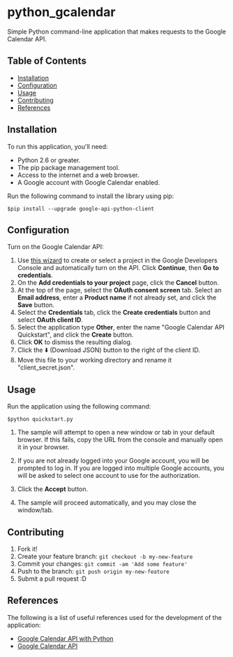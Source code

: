 # python_gcalendar
Simple Python command-line application that makes requests to the Google Calendar API.

## Table of Contents
 - [Installation](#installation)
 - [Configuration](#configuration)
 - [Usage](#usage)
 - [Contributing](#contributing)
 - [References](#references)

## Installation

To run this application, you'll need:

* Python 2.6 or greater.
* The pip package management tool.
* Access to the internet and a web browser.
* A Google account with Google Calendar enabled.

Run the following command to install the library using pip:
```shell
$pip install --upgrade google-api-python-client
```
## Configuration

Turn on the Google Calendar API:
1. Use [this wizard](https://console.developers.google.com/start/api?id=calendar) to create or select a project in the Google Developers Console and automatically turn on the API. Click **Continue**, then **Go to credentials**.
2. On the **Add credentials to your project** page, click the **Cancel** button.
3. At the top of the page, select the **OAuth consent screen** tab. Select an **Email address**, enter a **Product name** if not already set, and click the **Save** button.
4. Select the **Credentials** tab, click the **Create credentials** button and select **OAuth client ID**.
5. Select the application type **Other**, enter the name "Google Calendar API Quickstart", and click the **Create** button.
6. Click **OK** to dismiss the resulting dialog.
7. Click the :arrow_down: (Download JSON) button to the right of the client ID.
8. Move this file to your working directory and rename it "client_secret.json".

## Usage

Run the application using the following command:
```shell
$python quickstart.py
```
1. The sample will attempt to open a new window or tab in your default browser. If this fails, copy the URL from the console and manually open it in your browser.

2. If you are not already logged into your Google account, you will be prompted to log in. If you are logged into multiple Google accounts, you will be asked to select one account to use for the authorization.
3. Click the **Accept** button.
4. The sample will proceed automatically, and you may close the window/tab.

## Contributing

1. Fork it!
2. Create your feature branch: `git checkout -b my-new-feature`
3. Commit your changes: `git commit -am 'Add some feature'`
4. Push to the branch: `git push origin my-new-feature`
5. Submit a pull request :D

## References

The following is a list of useful references used for the development of the application:
* [Google Calendar API with Python](https://developers.google.com/google-apps/calendar/quickstart/python)
* [Google Calendar API](https://developers.google.com/apis-explorer/#s/calendar/v3/)
